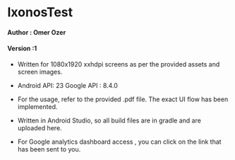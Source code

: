 # IxonosTest

#### Author : Omer Ozer
#### Version :1
 
 * Written for 1080x1920 xxhdpi screens as per the provided assets and screen images.
 
 * Android API: 23   Google API : 8.4.0

 * For the usage, refer to the provided .pdf file. The exact UI flow has been implemented. 

 * Written in Android Studio, so all build files are in gradle and are uploaded here.
 * For Google analytics dashboard access , you can click on the link that has been sent to you.
 

